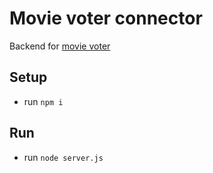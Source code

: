 # Movie voter connector
Backend for [movie voter](https://github.com/timnoorlander/movievoter)

## Setup
* run `npm i`

## Run
* run `node server.js`

